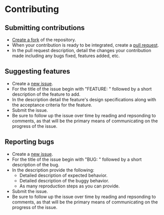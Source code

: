 <!-- https://gitlab.com/90cos/cyv/eval-systems/knowledge-test-bank-system/-/raw/master/CONTRIBUTE.md -->
# Contributing
## Submitting contributions
  - [Create a fork](https://docs.github.com/en/get-started/quickstart/fork-a-repo) of the repository.
  - When your contribution is ready to be integrated, create a [pull request](https://docs.github.com/en/pull-requests/collaborating-with-pull-requests/proposing-changes-to-your-work-with-pull-requests/about-pull-requests). 
  - In the pull request description, detail the changes your contribution made including any bugs fixed, features added, etc.

## Suggesting features
  - Create a [new issue](https://docs.github.com/en/issues/tracking-your-work-with-issues/about-issues).
  - For the title of the issue begin with "FEATURE: " followed by a short description of the feature to add.
  - In the description detail the feature's design specifications along with the acceptance criteria for the feature.
  - Submit the issue.
  - Be sure to follow up the issue over time by reading and repsonding to comments, as that will be the primary means of communicating on the progress of the issue.

## Reporting bugs
  - Create a [new issue](https://docs.github.com/en/issues/tracking-your-work-with-issues/about-issues).
  - For the title of the issue begin with "BUG: " followed by a short description of the bug.
  - In the description provide the following:
    - Detailed description of expected behavior.
    - Detailed description of the buggy behavior.
    - As many reproduction steps as you can provide.
  - Submit the issue.
  - Be sure to follow up the issue over time by reading and repsonding to comments, as that will be the primary means of communicating on the progress of the issue.
